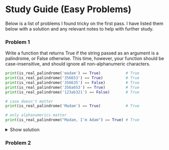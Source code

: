 # Study Guide (Easy Problems)

Below is a list of problems I found tricky on the first pass. I have listed them below with a solution and any relevant notes to help with further study.

### Problem 1

Write a function that returns True if the string passed as an argument is a palindrome, or False otherwise. This time, however, your function should be case-insensitive, and should ignore all non-alphanumeric characters. 

```Python
print(is_real_palindrome('madam') == True)           # True
print(is_real_palindrome('356653') == True)          # True
print(is_real_palindrome('356635') == False)         # True
print(is_real_palindrome('356a653') == True)         # True
print(is_real_palindrome('123ab321') == False)       # True

# case doesn't matter
print(is_real_palindrome('Madam') == True)           # True

# only alphanumerics matter
print(is_real_palindrome("Madam, I'm Adam") == True) # True
```

<details>
<summary>Show solution</summary>

```Python
def is_real_palindrome(s):
    cleaned_string = ''
    for char in s:
        if char.isalnum():
            cleaned_string += char.casefold()

    return is_palindrome(cleaned_string)
```

The solution uses Python's built-in str.isalnum method to check whether a character is alphanumeric -- a letter (A-Z, a-z) or a number (0-9). Note that isalnum recognizes non-ASCII letters and digits. If you don't want to include those characters, you should write:

```Python
if char.isalnum() and char.isascii():

#instead of

if char.isalnum():
```
</details>

### Problem 2


